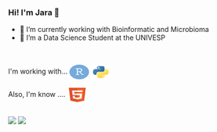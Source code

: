 ### Hi! I'm Jara 👩


- 🧬 I’m currently working with Bioinformatic and Microbioma
- 🌱 I’m a Data Science Student at the UNIVESP 

##

<div style="display: inline_block"><br>
I'm working with...

  <img align="center" alt="Rafa-Js" height="30" width="40" src="https://raw.githubusercontent.com/devicons/devicon/master/icons/rstudio/rstudio-plain.svg">
  <img align="center" alt="Rafa-Python" height="30" width="40" src="https://raw.githubusercontent.com/devicons/devicon/master/icons/python/python-original.svg">

<div style="display: inline_block"><br>
Also, I'm know ....
  <img align="center"  height="30" width="40" src="https://raw.githubusercontent.com/devicons/devicon/master/icons/html5/html5-original.svg">  
  
</div>

##

<div> 
 	 <a href="https://www.researchgate.net/profile/Maria-Montibeller" target="_blank"><img src="https://img.shields.io/badge/Research_Gate-00CCBB.svg?&style=for-the-badge&logo=ResearchGate&logoColor=white" target="_blank"></a>
  <a href="https://br.linkedin.com/in/mariajaramontibeller" target="_blank"><img src="https://img.shields.io/badge/-LinkedIn-%230077B5?style=for-the-badge&logo=linkedin&logoColor=white" target="_blank"></a> 
  
</div>
